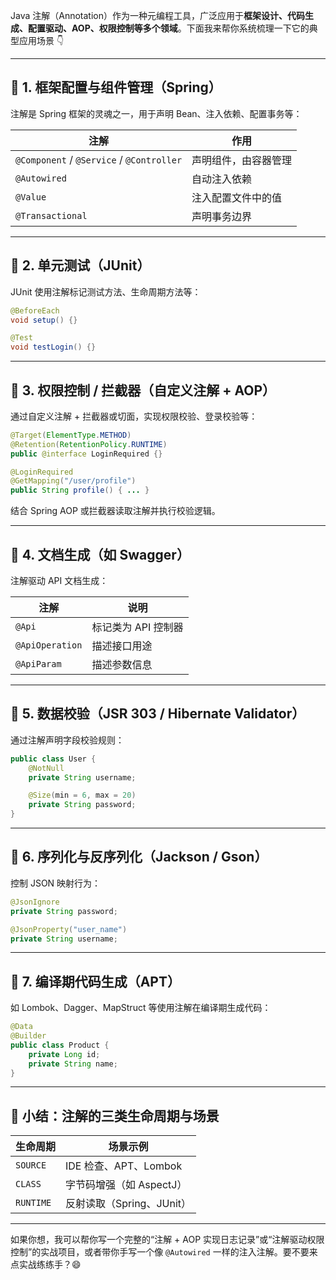 Java 注解（Annotation）作为一种元编程工具，广泛应用于**框架设计、代码生成、配置驱动、AOP、权限控制等多个领域**。下面我来帮你系统梳理一下它的典型应用场景 👇

---

## 🧩 1. 框架配置与组件管理（Spring）

注解是 Spring 框架的灵魂之一，用于声明 Bean、注入依赖、配置事务等：

| 注解           | 作用                     |
|----------------|--------------------------|
| `@Component` / `@Service` / `@Controller` | 声明组件，由容器管理 |
| `@Autowired`   | 自动注入依赖             |
| `@Value`       | 注入配置文件中的值       |
| `@Transactional` | 声明事务边界           |

---

## 🧪 2. 单元测试（JUnit）

JUnit 使用注解标记测试方法、生命周期方法等：

```java
@BeforeEach
void setup() {}

@Test
void testLogin() {}
```

---

## 🔐 3. 权限控制 / 拦截器（自定义注解 + AOP）

通过自定义注解 + 拦截器或切面，实现权限校验、登录校验等：

```java
@Target(ElementType.METHOD)
@Retention(RetentionPolicy.RUNTIME)
public @interface LoginRequired {}

@LoginRequired
@GetMapping("/user/profile")
public String profile() { ... }
```

结合 Spring AOP 或拦截器读取注解并执行校验逻辑。

---

## 📜 4. 文档生成（如 Swagger）

注解驱动 API 文档生成：

| 注解           | 说明                     |
|----------------|--------------------------|
| `@Api`         | 标记类为 API 控制器      |
| `@ApiOperation`| 描述接口用途             |
| `@ApiParam`    | 描述参数信息             |

---

## 🧰 5. 数据校验（JSR 303 / Hibernate Validator）

通过注解声明字段校验规则：

```java
public class User {
    @NotNull
    private String username;

    @Size(min = 6, max = 20)
    private String password;
}
```

---

## 🔄 6. 序列化与反序列化（Jackson / Gson）

控制 JSON 映射行为：

```java
@JsonIgnore
private String password;

@JsonProperty("user_name")
private String username;
```

---

## 🧬 7. 编译期代码生成（APT）

如 Lombok、Dagger、MapStruct 等使用注解在编译期生成代码：

```java
@Data
@Builder
public class Product {
    private Long id;
    private String name;
}
```

---

## 🧠 小结：注解的三类生命周期与场景

| 生命周期       | 场景示例                     |
|----------------|------------------------------|
| `SOURCE`       | IDE 检查、APT、Lombok        |
| `CLASS`        | 字节码增强（如 AspectJ）     |
| `RUNTIME`      | 反射读取（Spring、JUnit）    |

---

如果你想，我可以帮你写一个完整的“注解 + AOP 实现日志记录”或“注解驱动权限控制”的实战项目，或者带你手写一个像 `@Autowired` 一样的注入注解。要不要来点实战练练手？😄